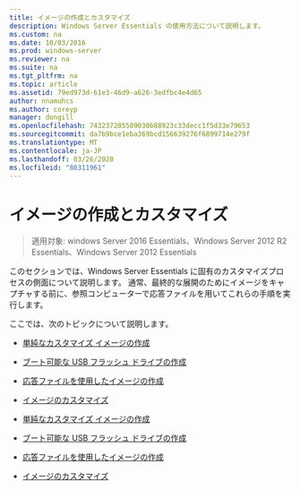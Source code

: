 ```yaml
---
title: イメージの作成とカスタマイズ
description: Windows Server Essentials の使用方法について説明します。
ms.custom: na
ms.date: 10/03/2016
ms.prod: windows-server
ms.reviewer: na
ms.suite: na
ms.tgt_pltfrm: na
ms.topic: article
ms.assetid: 79ed973d-61e3-46d9-a626-3edfbc4e4d65
author: nnamuhcs
ms.author: coreyp
manager: dongill
ms.openlocfilehash: 743237205509030b88923c33decc1f5d33e79653
ms.sourcegitcommit: da7b9bce1eba369bcd156639276f6899714e279f
ms.translationtype: MT
ms.contentlocale: ja-JP
ms.lasthandoff: 03/26/2020
ms.locfileid: "80311961"
---
```

# <a name="creating-and-customizing-the-image"></a>イメージの作成とカスタマイズ

>適用対象: windows Server 2016 Essentials、Windows Server 2012 R2 Essentials、Windows Server 2012 Essentials

このセクションでは、Windows Server Essentials に固有のカスタマイズプロセスの側面について説明します。 通常、最終的な展開のためにイメージをキャプチャする前に、参照コンピューターで応答ファイルを用いてこれらの手順を実行します。  
  
 ここでは、次のトピックについて説明します。  
  

-   [単純なカスタマイズ イメージの作成](Create-a-Simple-Customized-Image.md)  
  
-   [ブート可能な USB フラッシュ ドライブの作成](Create-a-Bootable-USB-Flash-Drive.md)  
  
-   [応答ファイルを使用したイメージの作成](Create-an-Image-By-Using-Answer-Files.md)  
  
-   [イメージのカスタマイズ](Customize-the-Image.md)

-   [単純なカスタマイズ イメージの作成](../install/Create-a-Simple-Customized-Image.md)  
  
-   [ブート可能な USB フラッシュ ドライブの作成](../install/Create-a-Bootable-USB-Flash-Drive.md)  
  
-   [応答ファイルを使用したイメージの作成](../install/Create-an-Image-By-Using-Answer-Files.md)  
  
-   [イメージのカスタマイズ](../install/Customize-the-Image.md)

